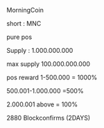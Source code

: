 

MorningCoin

short : MNC

pure pos 

Supply : 1.000.000.000

max supply 100.000.000.000

pos reward 1-500.000 = 1000%

500.001-1.000.000 =500%

2.000.001 above = 100%

2880 Blockconfirms (2DAYS)


